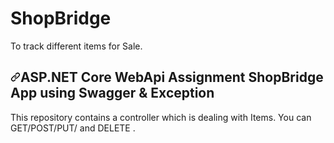 
# ShopBridge
To track different items for Sale.
<article class="markdown-body entry-content container-lg" itemprop="text"><h1><a id="user-content-aspnet-core-webapi-sample-with-hateoas-versioning--swagger" class="anchor" aria-hidden="true" href="#aspnet-core-webapi-sample-with-hateoas-versioning--swagger"><svg class="octicon octicon-link" viewBox="0 0 16 16" version="1.1" width="16" height="16" aria-hidden="true"><path fill-rule="evenodd" d="M7.775 3.275a.75.75 0 001.06 1.06l1.25-1.25a2 2 0 112.83 2.83l-2.5 2.5a2 2 0 01-2.83 0 .75.75 0 00-1.06 1.06 3.5 3.5 0 004.95 0l2.5-2.5a3.5 3.5 0 00-4.95-4.95l-1.25 1.25zm-4.69 9.64a2 2 0 010-2.83l2.5-2.5a2 2 0 012.83 0 .75.75 0 001.06-1.06 3.5 3.5 0 00-4.95 0l-2.5 2.5a3.5 3.5 0 004.95 4.95l1.25-1.25a.75.75 0 00-1.06-1.06l-1.25 1.25a2 2 0 01-2.83 0z"></path></svg></a>ASP.NET Core WebApi Assignment ShopBridge App using Swagger  &amp; Exception</h1>
<p>This repository contains a controller which is dealing with Items. You can GET/POST/PUT/ and DELETE .</p>
  
  
